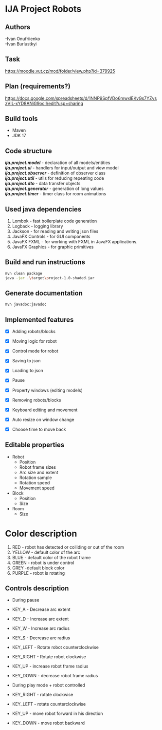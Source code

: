 
# IJA Project Robots

## Authors

 -Ivan Onufriienko  
 -Ivan Burlustkyi

## Task

https://moodle.vut.cz/mod/folder/view.php?id=379925

## Plan (requirements?)

https://docs.google.com/spreadsheets/d/1NNP9SpfVDo6mwxlEKvGs7YZvszVIL-xYD8ANiG9ocII/edit?usp=sharing

## Build tools

- Maven
- JDK 17

## Code structure

***ija.project.model*** - declaration of all models/entities   
***ija.project.ui*** - handlers for input/output and view model  
***ija.project.observer*** - definition of observer class  
***ija.project.util*** - utils for reducing repeating code  
***ija.project.dto*** - data transfer objects  
***ija.project.generator*** - generation of long values  
***ija.project.timer*** - timer class for room animations  

## Used java dependencies

1. Lombok - fast boilerplate code generation
2. Logback - logging library
3. Jackson - for reading and writing json files
4. JavaFX Controls - for GUI components
5. JavaFX FXML - for working with FXML in JavaFX applications.
6. JavaFX Graphics - for graphic primitives

## Build and run instructions

``` bash
mvn clean package
java -jar .\target\project-1.0-shaded.jar
```

## Generate documentation

``` bash
mvn javadoc:javadoc
```

## Implemented features

- [x] Adding robots/blocks
- [x] Moving logic for robot
- [x] Control mode for robot
- [x] Saving to json
- [x] Loading to json
- [x] Pause
- [x] Property windows (editing models)
- [x] Removing robots/blocks
- [x] Keyboard editing and movement
- [x] Auto resize on window change
- [x] Choose time to move back


## Editable properties

- Robot
  - Position
  - Robot frame sizes
  - Arc size and extent
  - Rotation sample
  - Rotation speed
  - Movement speed
- Block
  - Position
  - Size
- Room
  - Size

# Color description

1) RED - robot has detected or colliding or out of the room
2) YELLOW - default color of the arc
3) BLUE - default color of the robot frame
4) GREEN - robot is under control
5) GREY -default block color
6) PURPLE - robot is rotating

## Controls description

- During pause
 - KEY_A - Decrease arc extent
 - KEY_D - Increase arc extent
 - KEY_W - Increase arc radius
 - KEY_S - Decrease arc radius
 - KEY_LEFT - Rotate robot counterclockwise
 - KEY_RIGHT - Rotate robot clockwise
 - KEY_UP - increase robot frame radius
 - KEY_DOWN - decrease robot frame radius

- During play mode + robot controlled
 - KEY_RIGHT - rotate clockwise
 - KEY_LEFT - rotate counterclockwise
 - KEY_UP - move robot forward in his direction
 - KEY_DOWN - move robot backward 
